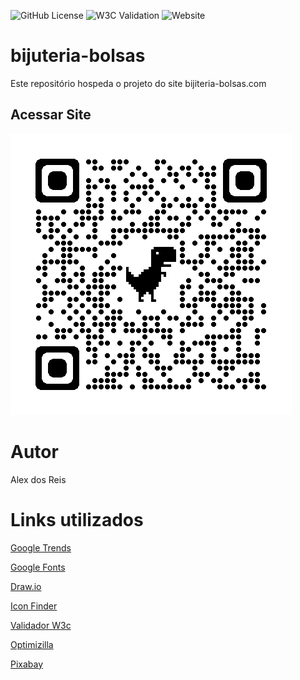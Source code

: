 ![GitHub License](https://img.shields.io/github/license/Alexreys84/bijuteria-bolsas)
![W3C Validation](https://img.shields.io/w3c-validation/html?targetUrl=https%3A%2F%2Falexreys84.github.io%2Fbijuteria-bolsas%2F)
![Website](https://img.shields.io/website?url=https%3A%2F%2Falexreys84.github.io%2Fbijuteria-bolsas%2F)
# bijuteria-bolsas
Este repositório hospeda o projeto do site bijiteria-bolsas.com
## Acessar Site
![QrCode](https://github.com/Alexreys84/bijuteria-bolsas/blob/main/Doc/qrcode_alexreys84.github.io.png)
# Autor
Alex dos Reis
# Links utilizados
[Google Trends](https://trends.google.com.br/trends/)

[Google Fonts](https://fonts.google.com/)

[Draw.io](https://app.diagrams.net/)

[Icon Finder](https://www.iconfinder.com/)

[Validador W3c](https://validator.w3.org/)

[Optimizilla](https://imagecompressor.com/)

[Pixabay](https://pixabay.com/pt/)

